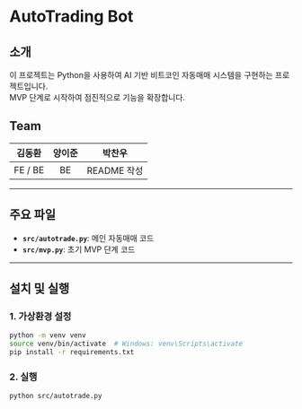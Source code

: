 # AutoTrading Bot

## 소개
이 프로젝트는 Python을 사용하여 AI 기반 비트코인 자동매매 시스템을 구현하는 프로젝트입니다. <br/>
MVP 단계로 시작하여 점진적으로 기능을 확장합니다.

## Team

|김동환|양이준|박찬우|
|:---:|:---:|:---:|
|FE / BE|BE|README 작성|

---

## 주요 파일
- **`src/autotrade.py`**: 메인 자동매매 코드
- **`src/mvp.py`**: 초기 MVP 단계 코드

--- 

## 설치 및 실행

### 1. 가상환경 설정
```bash
python -m venv venv
source venv/bin/activate  # Windows: venv\Scripts\activate
pip install -r requirements.txt
```

### 2. 실행
```bash
python src/autotrade.py
```
